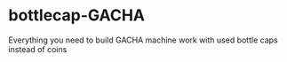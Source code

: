 # bottlecap-GACHA
Everything you need to build GACHA machine work with used bottle caps instead of coins
